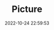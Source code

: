 ---
weight: 1
images:
- /images/edited/148.jpeg
title: Picture
date: 2022-10-24 22:59:53
tags: [luminar neo,work,sheep]
---